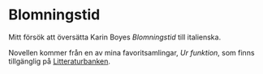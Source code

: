 # Blomningstid

Mitt försök att översätta Karin Boyes _Blomningstid_ till italienska.

Novellen kommer från en av mina favoritsamlingar, _Ur funktion_, som finns tillgänglig på [Litteraturbanken](https://litteraturbanken.se/f%C3%B6rfattare/BoyeK/titlar/UrFunktion/).